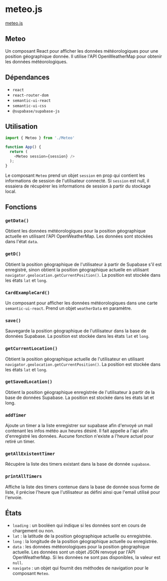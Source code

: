 # meteo.js
[meteo.js](../../src/pages/meteo.js)

## Meteo
Un composant React pour afficher les données météorologiques pour une position géographique donnée. Il utilise l'API OpenWeatherMap pour obtenir les données météorologiques.

## Dépendances

- `react`
- `react-router-dom`
- `semantic-ui-react`
- `semantic-ui-css`
- `@supabase/supabase-js`

## Utilisation
```js
import { Meteo } from './Meteo'

function App() {
  return (
    <Meteo session={session} />
  );
}
```

Le composant `Meteo` prend un objet `session` en prop qui contient les informations de session de l'utilisateur connecté. Si `session` est null, il essaiera de récupérer les informations de session à partir du stockage local.

## Fonctions
### `getData()`
Obtient les données météorologiques pour la position géographique actuelle en utilisant l'API OpenWeatherMap. Les données sont stockées dans l'état `data`.

### `getD()`
Obtient la position géographique de l'utilisateur à partir de Supabase s'il est enregistré, sinon obtient la position géographique actuelle en utilisant `navigator.geolocation.getCurrentPosition()`. La position est stockée dans les états `lat` et `long`.

### `CardExampleCard()`
Un composant pour afficher les données météorologiques dans une carte `semantic-ui-react`. Prend un objet `weatherData` en paramètre.

### `save()`
Sauvegarde la position géographique de l'utilisateur dans la base de données Supabase. La position est stockée dans les états `lat` et `long`.

### `getCurrentLocation()`
Obtient la position géographique actuelle de l'utilisateur en utilisant `navigator.geolocation.getCurrentPosition()`. La position est stockée dans les états `lat` et `long`.

### `getSavedLocation()`
Obtient la position géographique enregistrée de l'utilisateur à partir de la base de données Supabase. La position est stockée dans les états lat et long.

### `addTimer`
Ajoute un timer a la liste enregistrer sur supabase afin d'envoyé un mail contenant les infos météo aux heures désiré. Il fait appelle a l'api afin d'enregistré les données. Aucune fonction n'existe a l'heure actuel pour retiré un timer.

### `getAllExistentTimer`
Récupère la liste des timers existant dans la base de donnée `supabase`.

### `printAllTimers`
Affiche la liste des timers contenue dans la base de donnée sous forme de liste, il précise l'heure que l'utilisateur as défini ainsi que l'email utilisé pour l'envoie.

## États
- `loading` : un booléen qui indique si les données sont en cours de chargement ou non.
- `lat` : la latitude de la position géographique actuelle ou enregistrée.
- `long` : la longitude de la position géographique actuelle ou enregistrée.
- `data` : les données météorologiques pour la position géographique actuelle. Les données sont un objet JSON renvoyé par l'API OpenWeatherMap. Si les données ne sont pas disponibles, la valeur est `null`.
- `navigate` : un objet qui fournit des méthodes de navigation pour le composant `Meteo`.
